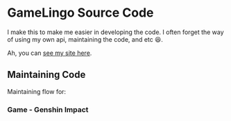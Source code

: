 # GameLingo Source Code

I make this to make me easier in developing the code. I often forget the way of using my own api, maintaining the code, and etc 😆.

Ah, you can [see my site here](https://gamelingo-tools.vercel.app).

## Maintaining Code

Maintaining flow for:

### Game - Genshin Impact
